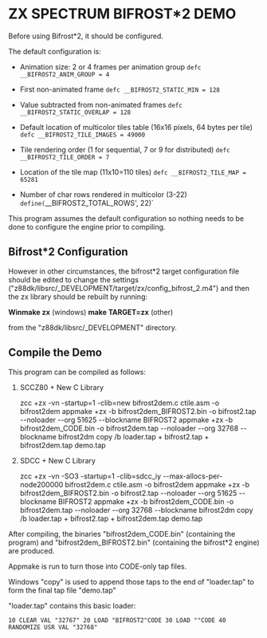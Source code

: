 # ZX SPECTRUM BIFROST*2 DEMO

Before using Bifrost*2, it should be configured.

The default configuration is:

* Animation size: 2 or 4 frames per animation group
  `defc __BIFROST2_ANIM_GROUP = 4`

* First non-animated frame
  `defc __BIFROST2_STATIC_MIN = 128`

* Value subtracted from non-animated frames
  `defc __BIFROST2_STATIC_OVERLAP = 128`

* Default location of multicolor tiles table (16x16 pixels, 64 bytes per tile)
  `defc __BIFROST2_TILE_IMAGES = 49000`

* Tile rendering order (1 for sequential, 7 or 9 for distributed)
  `defc __BIFROST2_TILE_ORDER = 7`

* Location of the tile map (11x10=110 tiles)
  `defc __BIFROST2_TILE_MAP = 65281`

* Number of char rows rendered in multicolor (3-22)
  `define(`__BIFROST2_TOTAL_ROWS', 22)`

This program assumes the default configuration so nothing
needs to be done to configure the engine prior to compiling.

## Bifrost*2 Configuration

However in other circumstances, the bifrost*2 target configuration file should be edited to change the settings
("z88dk/libsrc/_DEVELOPMENT/target/zx/config_bifrost_2.m4") and then the zx library should be rebuilt by running:

**Winmake zx** (windows)
**make TARGET=zx** (other)

from the "z88dk/libsrc/_DEVELOPMENT" directory.

## Compile the Demo

This program can be compiled as follows:

1. SCCZ80 + New C Library

   zcc +zx -vn -startup=1 -clib=new bifrost2dem.c ctile.asm -o bifrost2dem
   appmake +zx -b bifrost2dem_BIFROST2.bin -o bifrost2.tap --noloader --org 51625 --blockname BIFROST2
   appmake +zx -b bifrost2dem_CODE.bin -o bifrost2dem.tap --noloader --org 32768 --blockname bifrost2dm
   copy /b loader.tap + bifrost2.tap + bifrost2dem.tap demo.tap

2. SDCC + New C Library

   zcc +zx -vn -SO3 -startup=1 -clib=sdcc_iy --max-allocs-per-node200000 bifrost2dem.c ctile.asm -o bifrost2dem
   appmake +zx -b bifrost2dem_BIFROST2.bin -o bifrost2.tap --noloader --org 51625 --blockname BIFROST2
   appmake +zx -b bifrost2dem_CODE.bin -o bifrost2dem.tap --noloader --org 32768 --blockname bifrost2dm
   copy /b loader.tap + bifrost2.tap + bifrost2dem.tap demo.tap

After compiling, the binaries "bifrost2dem_CODE.bin" (containing the program) and "bifrost2dem_BIFROST2.bin" (containing the bifrost*2 engine) are produced.

Appmake is run to turn those into CODE-only tap files.

Windows "copy" is used to append those taps to the end of "loader.tap" to form the final tap file "demo.tap"

"loader.tap" contains this basic loader:

`
10 CLEAR VAL "32767"
20 LOAD "BIFROST2"CODE
30 LOAD ""CODE
40 RANDOMIZE USR VAL "32768"
`
